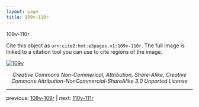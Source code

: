 ```yaml
---
layout: page
title: 109v-110r
---
```


109v-110r

Cite this object as `urn:cite2:hmt:e3pages.v1:109v-110r`. The full image is linked to a citation tool you can use to cite regions of the image.

[![109v](http://www.homermultitext.org/iipsrv?IIIF=/project/homer/pyramidal/deepzoom/hmt/e3bifolio/v1/E3_109v_110r.tif/full/800,/0/default.jpg)](http://www.homermultitext.org/ict2/?urn=urn:cite2:hmt:e3bifolio.v1:E3_109v_110r) 

<p style="text-align: center; font-style: italic;">Creative Commons Non-Commerical, Attribution, Share-Alike, Creative Commons Attribution-NonCommercial-ShareAlike 3.0 Unported License</p>

---

previous: [108v-109r](../108v-109r/) | next: [110v-111r](../110v-111r/)
